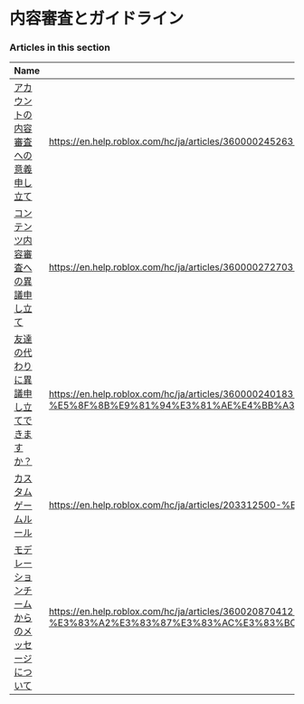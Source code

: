 # 内容審査とガイドライン  
### Articles in this section
Name|URL
-|-
[アカウントの内容審査への意義申し立て](./アカウントの内容審査への意義申し立て.html) |https://en.help.roblox.com/hc/ja/articles/360000245263-%E3%82%A2%E3%82%AB%E3%82%A6%E3%83%B3%E3%83%88%E3%81%AE%E5%86%85%E5%AE%B9%E5%AF%A9%E6%9F%BB%E3%81%B8%E3%81%AE%E6%84%8F%E7%BE%A9%E7%94%B3%E3%81%97%E7%AB%8B%E3%81%A6
[コンテンツ内容審査への異議申し立て](./コンテンツ内容審査への異議申し立て.html) |https://en.help.roblox.com/hc/ja/articles/360000272703-%E3%82%B3%E3%83%B3%E3%83%86%E3%83%B3%E3%83%84%E5%86%85%E5%AE%B9%E5%AF%A9%E6%9F%BB%E3%81%B8%E3%81%AE%E7%95%B0%E8%AD%B0%E7%94%B3%E3%81%97%E7%AB%8B%E3%81%A6
[友達の代わりに異議申し立てできますか？](./友達の代わりに異議申し立てできますか？.html) |https://en.help.roblox.com/hc/ja/articles/360000240183-%E5%8F%8B%E9%81%94%E3%81%AE%E4%BB%A3%E3%82%8F%E3%82%8A%E3%81%AB%E7%95%B0%E8%AD%B0%E7%94%B3%E3%81%97%E7%AB%8B%E3%81%A6%E3%81%A7%E3%81%8D%E3%81%BE%E3%81%99%E3%81%8B
[カスタムゲームルール](./カスタムゲームルール.html) |https://en.help.roblox.com/hc/ja/articles/203312500-%E3%82%AB%E3%82%B9%E3%82%BF%E3%83%A0%E3%82%B2%E3%83%BC%E3%83%A0%E3%83%AB%E3%83%BC%E3%83%AB
[モデレーションチームからのメッセージについて](./モデレーションチームからのメッセージについて.html) |https://en.help.roblox.com/hc/ja/articles/360020870412-%E3%83%A2%E3%83%87%E3%83%AC%E3%83%BC%E3%82%B7%E3%83%A7%E3%83%B3%E3%83%81%E3%83%BC%E3%83%A0%E3%81%8B%E3%82%89%E3%81%AE%E3%83%A1%E3%83%83%E3%82%BB%E3%83%BC%E3%82%B8%E3%81%AB%E3%81%A4%E3%81%84%E3%81%A6